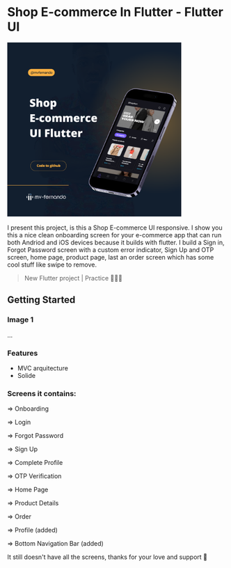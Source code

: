 # Shop E-commerce In Flutter - Flutter UI

<img src="https://github.com/mvfernando/shop_e-commerce_in_flutter_ui/blob/main/assets/images/coverShopUIFlutter.png" height="400">

I present this project, is this a Shop E-commerce UI responsive. I show you this a nice clean onboarding screen for your e-commerce app that can run both Andriod and iOS devices because it builds with flutter. I build a Sign in, Forgot Password screen with a custom error indicator, Sign Up and OTP screen,  home page, product page, last an order screen which has some cool stuff like swipe to remove.

> New Flutter project | Practice 👨🏽‍💻

## Getting Started

### Image 1

...


### Features  

* MVC arquitecture
* Solide


### Screens it contains:
=> Onboarding

=> Login

=> Forgot Password

=> Sign Up

=> Complete Profile

=> OTP Verification

=> Home Page

=> Product Details

=> Order

=> Profile (added)

=> Bottom Navigation Bar (added)

It still doesn't have all the screens, thanks for your love and support 🙏
